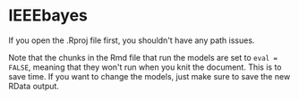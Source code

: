 # IEEEbayes

If you open the .Rproj file first, you shouldn't have any path issues. 

Note that the chunks in the Rmd file that run the models are set to `eval = FALSE`, meaning that they won't run when you knit the document. This is to save time. If you want to change the models, just make sure to save the new RData output.